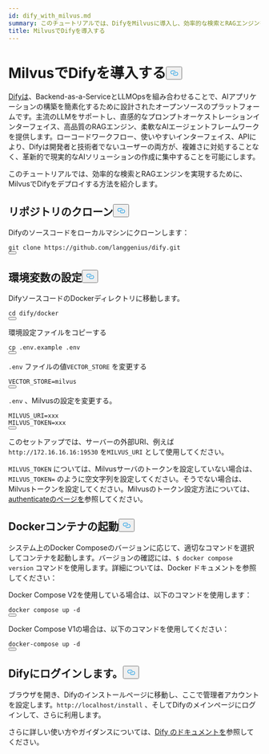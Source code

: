 ```yaml
---
id: dify_with_milvus.md
summary: このチュートリアルでは、DifyをMilvusに導入し、効率的な検索とRAGエンジンを実現する方法を紹介します。
title: MilvusでDifyを導入する
---
```

<h1 id="Deploying-Dify-with-Milvus" class="common-anchor-header">MilvusでDifyを導入する<button data-href="#Deploying-Dify-with-Milvus" class="anchor-icon" translate="no">
      <svg translate="no"
        aria-hidden="true"
        focusable="false"
        height="20"
        version="1.1"
        viewBox="0 0 16 16"
        width="16"
      >
        <path
          fill="#0092E4"
          fill-rule="evenodd"
          d="M4 9h1v1H4c-1.5 0-3-1.69-3-3.5S2.55 3 4 3h4c1.45 0 3 1.69 3 3.5 0 1.41-.91 2.72-2 3.25V8.59c.58-.45 1-1.27 1-2.09C10 5.22 8.98 4 8 4H4c-.98 0-2 1.22-2 2.5S3 9 4 9zm9-3h-1v1h1c1 0 2 1.22 2 2.5S13.98 12 13 12H9c-.98 0-2-1.22-2-2.5 0-.83.42-1.64 1-2.09V6.25c-1.09.53-2 1.84-2 3.25C6 11.31 7.55 13 9 13h4c1.45 0 3-1.69 3-3.5S14.5 6 13 6z"
        ></path>
      </svg>
    </button></h1><p><a href="https://dify.ai/">Difyは</a>、Backend-as-a-ServiceとLLMOpsを組み合わせることで、AIアプリケーションの構築を簡素化するために設計されたオープンソースのプラットフォームです。主流のLLMをサポートし、直感的なプロンプトオーケストレーションインターフェイス、高品質のRAGエンジン、柔軟なAIエージェントフレームワークを提供します。ローコードワークフロー、使いやすいインターフェイス、APIにより、Difyは開発者と技術者でないユーザーの両方が、複雑さに対処することなく、革新的で現実的なAIソリューションの作成に集中することを可能にします。</p>
<p>このチュートリアルでは、効率的な検索とRAGエンジンを実現するために、MilvusでDifyをデプロイする方法を紹介します。</p>
<h2 id="Clone-the-Repository" class="common-anchor-header">リポジトリのクローン<button data-href="#Clone-the-Repository" class="anchor-icon" translate="no">
      <svg translate="no"
        aria-hidden="true"
        focusable="false"
        height="20"
        version="1.1"
        viewBox="0 0 16 16"
        width="16"
      >
        <path
          fill="#0092E4"
          fill-rule="evenodd"
          d="M4 9h1v1H4c-1.5 0-3-1.69-3-3.5S2.55 3 4 3h4c1.45 0 3 1.69 3 3.5 0 1.41-.91 2.72-2 3.25V8.59c.58-.45 1-1.27 1-2.09C10 5.22 8.98 4 8 4H4c-.98 0-2 1.22-2 2.5S3 9 4 9zm9-3h-1v1h1c1 0 2 1.22 2 2.5S13.98 12 13 12H9c-.98 0-2-1.22-2-2.5 0-.83.42-1.64 1-2.09V6.25c-1.09.53-2 1.84-2 3.25C6 11.31 7.55 13 9 13h4c1.45 0 3-1.69 3-3.5S14.5 6 13 6z"
        ></path>
      </svg>
    </button></h2><p>Difyのソースコードをローカルマシンにクローンします：</p>
<pre><code translate="no" class="language-shell">git <span class="hljs-built_in">clone</span> https://github.com/langgenius/dify.git
<button class="copy-code-btn"></button></code></pre>
<h2 id="Set-the-Environment-Variables" class="common-anchor-header">環境変数の設定<button data-href="#Set-the-Environment-Variables" class="anchor-icon" translate="no">
      <svg translate="no"
        aria-hidden="true"
        focusable="false"
        height="20"
        version="1.1"
        viewBox="0 0 16 16"
        width="16"
      >
        <path
          fill="#0092E4"
          fill-rule="evenodd"
          d="M4 9h1v1H4c-1.5 0-3-1.69-3-3.5S2.55 3 4 3h4c1.45 0 3 1.69 3 3.5 0 1.41-.91 2.72-2 3.25V8.59c.58-.45 1-1.27 1-2.09C10 5.22 8.98 4 8 4H4c-.98 0-2 1.22-2 2.5S3 9 4 9zm9-3h-1v1h1c1 0 2 1.22 2 2.5S13.98 12 13 12H9c-.98 0-2-1.22-2-2.5 0-.83.42-1.64 1-2.09V6.25c-1.09.53-2 1.84-2 3.25C6 11.31 7.55 13 9 13h4c1.45 0 3-1.69 3-3.5S14.5 6 13 6z"
        ></path>
      </svg>
    </button></h2><p>DifyソースコードのDockerディレクトリに移動します。</p>
<pre><code translate="no" class="language-shell"><span class="hljs-built_in">cd</span> dify/docker
<button class="copy-code-btn"></button></code></pre>
<p>環境設定ファイルをコピーする</p>
<pre><code translate="no" class="language-shell"><span class="hljs-built_in">cp</span> .env.example .<span class="hljs-built_in">env</span>
<button class="copy-code-btn"></button></code></pre>
<p><code translate="no">.env</code> ファイルの値<code translate="no">VECTOR_STORE</code> を変更する</p>
<pre><code translate="no">VECTOR_STORE=milvus
<button class="copy-code-btn"></button></code></pre>
<p><code translate="no">.env</code> 、Milvusの設定を変更する。</p>
<pre><code translate="no">MILVUS_URI=xxx
MILVUS_TOKEN=xxx
<button class="copy-code-btn"></button></code></pre>
<p>このセットアップでは、サーバーの外部URI、例えば<code translate="no">http://172.16.16.16:19530</code> を<code translate="no">MILVUS_URI</code> として使用してください。</p>
<p><code translate="no">MILVUS_TOKEN</code> については、Milvusサーバのトークンを設定していない場合は、<code translate="no">MILVUS_TOKEN=</code> のように空文字列を設定してください。そうでない場合は、Milvusトークンを設定してください。Milvusのトークン設定方法については、<a href="https://milvus.io/docs/authenticate.md?tab=docker#Update-user-password">authenticateのページを</a>参照してください。</p>
<h2 id="Start-the-Docker-Containers" class="common-anchor-header">Dockerコンテナの起動<button data-href="#Start-the-Docker-Containers" class="anchor-icon" translate="no">
      <svg translate="no"
        aria-hidden="true"
        focusable="false"
        height="20"
        version="1.1"
        viewBox="0 0 16 16"
        width="16"
      >
        <path
          fill="#0092E4"
          fill-rule="evenodd"
          d="M4 9h1v1H4c-1.5 0-3-1.69-3-3.5S2.55 3 4 3h4c1.45 0 3 1.69 3 3.5 0 1.41-.91 2.72-2 3.25V8.59c.58-.45 1-1.27 1-2.09C10 5.22 8.98 4 8 4H4c-.98 0-2 1.22-2 2.5S3 9 4 9zm9-3h-1v1h1c1 0 2 1.22 2 2.5S13.98 12 13 12H9c-.98 0-2-1.22-2-2.5 0-.83.42-1.64 1-2.09V6.25c-1.09.53-2 1.84-2 3.25C6 11.31 7.55 13 9 13h4c1.45 0 3-1.69 3-3.5S14.5 6 13 6z"
        ></path>
      </svg>
    </button></h2><p>システム上のDocker Composeのバージョンに応じて、適切なコマンドを選択してコンテナを起動します。バージョンの確認には、<code translate="no">$ docker compose version</code> コマンドを使用します。詳細については、Docker ドキュメントを参照してください：</p>
<p>Docker Compose V2を使用している場合は、以下のコマンドを使用します：</p>
<pre><code translate="no" class="language-shell">docker compose up -d
<button class="copy-code-btn"></button></code></pre>
<p>Docker Compose V1の場合は、以下のコマンドを使用してください：</p>
<pre><code translate="no" class="language-shell">docker-compose up -d
<button class="copy-code-btn"></button></code></pre>
<h2 id="Log-in-to-Dify" class="common-anchor-header">Difyにログインします。<button data-href="#Log-in-to-Dify" class="anchor-icon" translate="no">
      <svg translate="no"
        aria-hidden="true"
        focusable="false"
        height="20"
        version="1.1"
        viewBox="0 0 16 16"
        width="16"
      >
        <path
          fill="#0092E4"
          fill-rule="evenodd"
          d="M4 9h1v1H4c-1.5 0-3-1.69-3-3.5S2.55 3 4 3h4c1.45 0 3 1.69 3 3.5 0 1.41-.91 2.72-2 3.25V8.59c.58-.45 1-1.27 1-2.09C10 5.22 8.98 4 8 4H4c-.98 0-2 1.22-2 2.5S3 9 4 9zm9-3h-1v1h1c1 0 2 1.22 2 2.5S13.98 12 13 12H9c-.98 0-2-1.22-2-2.5 0-.83.42-1.64 1-2.09V6.25c-1.09.53-2 1.84-2 3.25C6 11.31 7.55 13 9 13h4c1.45 0 3-1.69 3-3.5S14.5 6 13 6z"
        ></path>
      </svg>
    </button></h2><p>ブラウザを開き、Difyのインストールページに移動し、ここで管理者アカウントを設定します。<code translate="no">http://localhost/install</code> 、そしてDifyのメインページにログインして、さらに利用します。</p>
<p>さらに詳しい使い方やガイダンスについては、<a href="https://docs.dify.ai/">Dify のドキュメントを</a>参照してください。</p>
